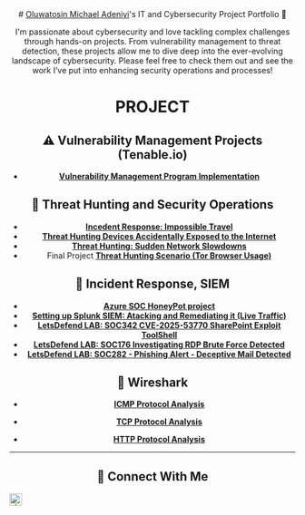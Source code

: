 <header>
# <a href="https://www.linkedin.com/in/-adeniyi">Oluwatosin Michael Adeniyi</a>'s IT and Cybersecurity Project Portfolio 🔐

I'm passionate about cybersecurity and love tackling complex challenges through hands-on projects. From vulnerability management to threat detection, these projects allow me to dive deep into the ever-evolving landscape of cybersecurity. Please feel free to check them out and see the work I’ve put into enhancing security operations and processes!

# PROJECT

## ⚠️ Vulnerability Management Projects (Tenable.io)

- **[Vulnerability Management Program Implementation](https://github.com/Michaael01/vulnerability-management-program)**

## 🚨 Threat Hunting and Security Operations
- **[Incedent Response: Impossible Travel ](https://github.com/Michaael01/Incedent-Response-Impossible-Travel)**
- **[Threat Hunting Devices Accidentally Exposed to the Internet](https://github.com/Michaael01/Threat-Hunting-Devices-Accidentally-Exposed-to-the-Internet)**
- **[Threat Hunting: Sudden Network Slowdowns](https://github.com/Michaael01/Threat-Hunting-Sudden-Network-Slowdowns)**
- Final Project **[Threat Hunting Scenario (Tor Browser Usage)](https://github.com/Michaael01/Threat-Hunting-Scenario-Tor-Browser-Usage-Project)**

## 🚨 Incident Response, SIEM
- **[Azure SOC HoneyPot project](https://github.com/Michaael01/SOC-Analyst-Lab/blob/main/Azure%20SOC%20Honey%20Pot%20project.md)**
- **[Setting up Splunk SIEM: Atacking and Remediating it (Live Traffic)](https://github.com/Michaael01/Setting-up-Splunk-SIEM-Attacking-and-Remediating-it)**
- **[LetsDefend LAB: SOC342 CVE-2025-53770 SharePoint Exploit ToolShell](https://github.com/Michaael01/LetsDefend--SOC-342-CVE-2025-53770-SharePoint-Exploit-ToolShell)**
- **[LetsDefend LAB: SOC176 Investigating RDP Brute Force Detected](https://github.com/Michaael01/LetsDefend-SOC176-Investigating-RDP-Brute-Force-Detected)**
- **[LetsDefend LAB: SOC282 - Phishing Alert - Deceptive Mail Detected](https://github.com/Michaael01/LetsDefend-SOC282-Phishing-Alert-Deceptive-Mail-Detected)**

## 🚨 Wireshark
- **[ICMP Protocol Analysis](https://github.com/Michaael01/Wireshark)**

- **[TCP Protocol Analysis](https://github.com/Michaael01/TCP-Protocol-Analysis)**

- **[HTTP Protocol Analysis](https://github.com/Michaael01/HTTP-Protocol-Analysis)**
<hr/>

## 🤳 Connect With Me

[<img align="left" alt=" | LinkedIn" width="22px" src="https://cdn.jsdelivr.net/npm/simple-icons@v3/icons/linkedin.svg" />][linkedin]

[linkedin]: https://linkedin.com/in/-michael-o-adeniyi

<!--
<img width="35" alt="image" src="https://github.com/user-attachments/assets/2f41c7cd-5ea8-4475-b451-a37161b6c3fb"> 
<img width="35" alt="image" src="https://github.com/user-attachments/assets/77649969-9910-4994-8b96-74a116cfb2a8">

